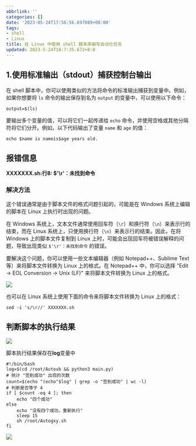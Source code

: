 ```yaml
---
abbrlink: ''
categories: []
date: '2023-05-24T17:56:56.697089+08:00'
tags:
- shell
- Linux
title: 在 Linux 中使用 shell 脚本来编写自动化任务
updated: 2023-5-24T18:7:35.672+8:0
---
```

## 1.使用标准输出（stdout）捕获控制台输出

在 shell 脚本中，你可以使用类似的方法将命令的标准输出捕获到变量中。例如，如果你想要将 `ls` 命令的输出保存到名为 `output` 的变量中，可以使用以下命令：

```shell
output=$(ls)
```

要输出多个变量的值，可以将它们一起传递给 `echo` 命令，并使用空格或其他分隔符将它们分开。例如，以下代码输出了变量 `name` 和 `age` 的值：

```shell
echo $name is nameis$age years old.
```

## 报错信息

**XXXXXXX.sh:行8: $'\r'：未找到命令**

### 解决方法

这个错误通常是由于脚本文件的格式问题引起的，可能是在 Windows 系统上编辑的脚本在 Linux 上执行时出现的问题。

在 Windows 系统上，文本文件通常使用回车符（`\r`）和换行符（`\n`）来表示行的结束，而在 Linux 系统上，只使用换行符（`\n`）来表示行的结束。因此，在将 Windows 上的脚本文件复制到 Linux 上时，可能会出现回车符被错误解释的问题，导致出现类似 `$'\r'：未找到命令` 的错误。

要解决这个问题，你可以使用一些文本编辑器（例如 Notepad++、Sublime Text 等）来将脚本文件转换为 Linux 上的格式。在 Notepad++ 中，你可以选择 "Edit -> EOL Conversion -> Unix (LF)" 来将脚本文件转换为 Linux 上的格式。

![](https://cdn.jsdelivr.net/gh/meimeng-Y/comments@main//imgs/202305241805739.png)

也可以在 Linux 系统上使用下面的命令来将脚本文件转换为 Linux 上的格式：

```shell
sed -i 's/\r//' XXXXXXX.sh
```

## 判断脚本的执行结果

![](https://cdn.jsdelivr.net/gh/meimeng-Y/comments@main//imgs/202305241816358.png)

脚本执行结果保存在**log**变量中

```shell
#!/bin/bash
log=$(cd /root/Autoxb && python3 main.py)
# 统计 "签到成功" 出现的次数
count=$(echo "(echo"$log" | grep -o "签到成功" | wc -l)
# 判断是否等于 4
if [ $count -eq 4 ]; then
    echo "四个成功"
else
    echo "没有四个成功，重新执行"
    sleep 15
    sh /root/Autogxy.sh
fi
```

![](https://cdn.jsdelivr.net/gh/meimeng-Y/comments@main//imgs/202305241835288.png)



